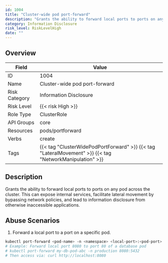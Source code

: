 ```yaml
---
id: 1004
title: "Cluster-wide pod port-forward"
description: "Grants the ability to forward local ports to ports on any pod across the cluster. This can expose internal services, facilitate lateral movement by bypassing network policies, and lead to information disclosure from otherwise inaccessible applications."
category: Information Disclosure
risk_level: RiskLevelHigh
date: ""
---
```


## Overview

| Field         | Value                                                                                                   |
| ------------- | ------------------------------------------------------------------------------------------------------- |
| ID            | 1004                                                                                                    |
| Name          | Cluster-wide pod port-forward                                                                           |
| Risk Category | Information Disclosure                                                                                  |
| Risk Level    | {{< risk High >}}                                                                                       |
| Role Type     | ClusterRole                                                                                             |
| API Groups    | core                                                                                                    |
| Resources     | pods/portforward                                                                                        |
| Verbs         | create                                                                                                  |
| Tags          | {{< tag "ClusterWidePodPortForward" >}} {{< tag "LateralMovement" >}} {{< tag "NetworkManipulation" >}} |

## Description

Grants the ability to forward local ports to ports on any pod across the cluster. This can expose internal services, facilitate lateral movement by bypassing network policies, and lead to information disclosure from otherwise inaccessible applications.

## Abuse Scenarios

1. Forward a local port to a port on a specific pod.

```bash {copy=true}
kubectl port-forward <pod-name> -n <namespace> <local-port>:<pod-port>
# Example: Forward local port 8080 to port 80 of a database pod
# kubectl port-forward my-db-pod-abc -n production 8080:5432
# Then access via: curl http://localhost:8080

```
